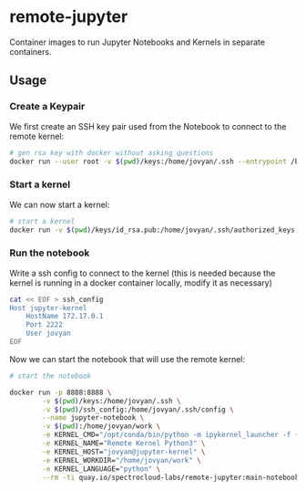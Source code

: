 # remote-jupyter

Container images to run Jupyter Notebooks and Kernels in separate containers.


## Usage

### Create a Keypair
We first create an SSH key pair used from the Notebook to connect to the remote kernel:

```bash
# gen rsa key with docker without asking questions
docker run --user root -v $(pwd)/keys:/home/jovyan/.ssh --entrypoint /bin/bash --rm -ti quay.io/spectrocloud-labs/remote-jupyter:main-notebook -c "ssh-keygen -f /home/jovyan/.ssh/id_rsa -t rsa -b 4096 -Cci -N ''"
```

### Start a kernel

We can now start a kernel:

```bash
# start a kernel
docker run -v $(pwd)/keys/id_rsa.pub:/home/jovyan/.ssh/authorized_keys -p 2222:22 -d --name jupyter-kernel -ti quay.io/spectrocloud-labs/remote-jupyter:main-kernel
```

### Run the notebook


Write a ssh config to connect to the kernel (this is needed because the kernel is running in a docker container locally, modify it as necessary)

```bash
cat << EOF > ssh_config
Host jupyter-kernel
    HostName 172.17.0.1
    Port 2222
    User jovyan
EOF
```

Now we can start the notebook that will use the remote kernel:

```bash
# start the notebook

docker run -p 8888:8888 \
        -v $(pwd)/keys:/home/jovyan/.ssh \
        -v $(pwd)/ssh_config:/home/jovyan/.ssh/config \
        --name jupyter-notebook \
        -v $(pwd):/home/jovyan/work \
        -e KERNEL_CMD="/opt/conda/bin/python -m ipykernel_launcher -f {connection_file}" \
        -e KERNEL_NAME="Remote Kernel Python3" \
        -e KERNEL_HOST="jovyan@jupyter-kernel" \
        -e KERNEL_WORKDIR="/home/jovyan/work" \
        -e KERNEL_LANGUAGE="python" \
        --rm -ti quay.io/spectrocloud-labs/remote-jupyter:main-notebook
```
